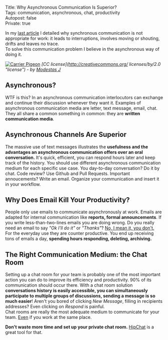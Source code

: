 Title: Why Asynchronous Communication Is Superior?   
Tags: communication, asynchronous, chat, productivity  
Autopost: false    
Private: true    

In my [last article](http://needforair.com/why-you-shouldnt-use-synchronous-communicatio-70441 "last article") 
I detailed why synchronous communication is not
appropriate for work: it leads to interruptions, involves moving or
shouting, drifts and leaves no trace.  
To solve this communication problem I believe in the asynchronous way of
doing it.  


[![Carrier Pigeon](http://farm7.staticflickr.com/6052/6370949347_a66d54d217_m.jpg)](http://www.flickr.com/photos/68346521@N08/6370949347/)
*[CC license](http://creativecommons.org/ licenses/by/2.0 "license") - by [Modestas J](http://www.flickr.com/photos/68346521@N08/ "Author")*


## Asynchronous?  

WTF is this? In an asynchronous communication
interlocutors can exchange and continue their discussion
whenever they want it. Examples of
asynchronous communication media are letter, text message, email,
chat. They all share a common something in common: they are **written communication
media**.  

## Asynchronous Channels Are Superior 

The massive use of text messages illustrates the **usefulness and the
advantages an asynchronous communication offers over an oral conversation.**
It's quick, efficient, you can respond hours later and  keep track of the history. 
You should use different asynchronous communication medium for each specific use case. You day-to-day conversation?
Do it by chat. Code review? Use Github and Pull Requests. Important annoucements? Write an email. Organize 
your communication and insert it in your workflow.

## Why Does Email Kill Your Productivity?  

People only use emails to communicate asynchronously at work. Emails are adapted for
internal communication like **reports, formal announcements**. If you write less-than-two-lines emails 
you are doing wrong. Do you really need an email to say *"Ok I'll do it"* or *"Thanks"*? 
[No, I mean it, you don't.](http://www.doineedaflashintro.com/)  
For the everyday use they are counter productive. You end up receiving tons
of emails a day, **spending hours responding, deleting, archiving.**

## The Right Communication Medium: the Chat Room  

Setting up a chat room for your team is probably one of the most important
action you can do to improve its efficiency and productivity. 
90% of its communication should occur there. With a chat room solution
**conversations history is easily accessible, you can simultaneously participate to
multiple groups of discussions, sending a message is so much easier**! Aren't you bored of 
clicking *New Message*, filling in recipients addresses? Even clicking on *Respond* 
is painful.  
Chat rooms are really the most adequate medium to communicate for your team. 
[Even](http://needforair.com/why-you-shouldnt-use-synchronous-communicatio-70441 "Previous post") 
if you work at the same place.  


**Don't waste more time and set up your private chat room.** 
[HipChat](http://www.hipchat.com "HipChat") is a great tool for that. 


